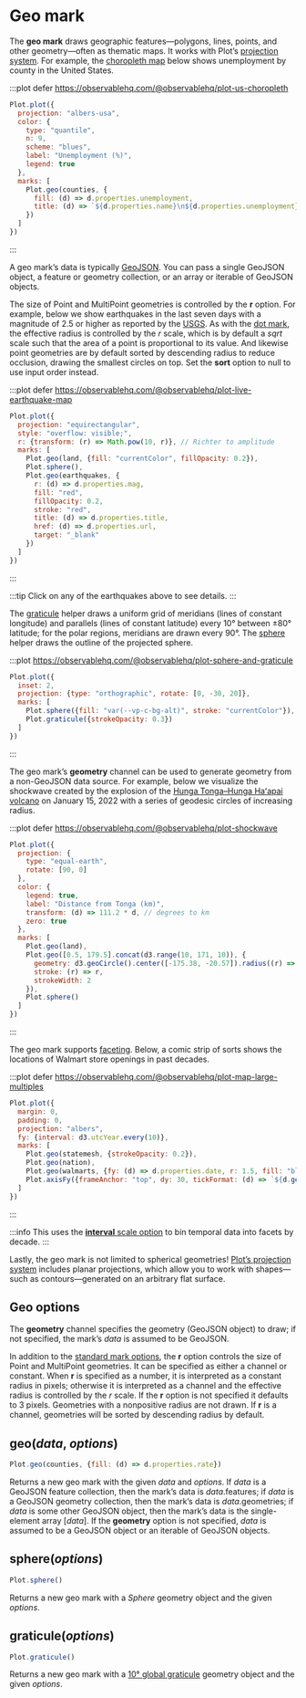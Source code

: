 <script setup>

import * as Plot from "@observablehq/plot";
import * as d3 from "d3";
import * as topojson from "topojson-client";
import {computed, shallowRef, onMounted} from "vue";

const us = shallowRef(null);
const earthquakes = shallowRef([]);
const walmarts = shallowRef({type: "FeatureCollection", features: []});
const world = shallowRef(null);
const statemesh = computed(() => us.value ? topojson.mesh(us.value, us.value.objects.states, (a, b) => a !== b) : {type: null});
const nation = computed(() => us.value ? topojson.feature(us.value, us.value.objects.nation) : {type: null});
const counties = computed(() => us.value ? topojson.feature(us.value, us.value.objects.counties).features : []);
const land = computed(() => world.value ? topojson.feature(world.value, world.value.objects.land) : {type: null});

onMounted(() => {
  d3.json("https://earthquake.usgs.gov/earthquakes/feed/v1.0/summary/2.5_week.geojson").then((data) => (earthquakes.value = data));
  d3.json("../data/countries-110m.json").then((data) => (world.value = data));
  d3.tsv("../data/walmarts.tsv", d3.autoType).then((data) => (walmarts.value = {type: "FeatureCollection", features: data.map((d) => ({type: "Feature", properties: {date: d.date}, geometry: {type: "Point", coordinates: [d.longitude, d.latitude]}}))}));
  Promise.all([
    d3.json("../data/us-counties-10m.json"),
    d3.csv("../data/us-county-unemployment.csv")
  ]).then(([_us, _unemployment]) => {
    const map = new Map(_unemployment.map((d) => [d.id, +d.rate]));
    _us.objects.counties.geometries.forEach((g) => (g.properties.unemployment = map.get(g.id)));
    us.value = _us;
  });
});

</script>

# Geo mark

The **geo mark** draws geographic features—polygons, lines, points, and other geometry—often as thematic maps. It works with Plot’s [projection system](../features/projections.md). For example, the [choropleth map](https://en.wikipedia.org/wiki/Choropleth_map) below shows unemployment by county in the United States.

:::plot defer https://observablehq.com/@observablehq/plot-us-choropleth
```js
Plot.plot({
  projection: "albers-usa",
  color: {
    type: "quantile",
    n: 9,
    scheme: "blues",
    label: "Unemployment (%)",
    legend: true
  },
  marks: [
    Plot.geo(counties, {
      fill: (d) => d.properties.unemployment,
      title: (d) => `${d.properties.name}\n${d.properties.unemployment}%`
    })
  ]
})
```
:::

A geo mark’s data is typically [GeoJSON](https://geojson.org/). You can pass a single GeoJSON object, a feature or geometry collection, or an array or iterable of GeoJSON objects.

The size of Point and MultiPoint geometries is controlled by the **r** option. For example, below we show earthquakes in the last seven days with a magnitude of 2.5 or higher as reported by the [USGS](https://earthquake.usgs.gov/earthquakes/feed/v1.0/geojson.php). As with the [dot mark](./dot.md), the effective radius is controlled by the *r* scale, which is by default a *sqrt* scale such that the area of a point is proportional to its value. And likewise point geometries are by default sorted by descending radius to reduce occlusion, drawing the smallest circles on top. Set the **sort** option to null to use input order instead.

:::plot defer https://observablehq.com/@observablehq/plot-live-earthquake-map
```js
Plot.plot({
  projection: "equirectangular",
  style: "overflow: visible;",
  r: {transform: (r) => Math.pow(10, r)}, // Richter to amplitude
  marks: [
    Plot.geo(land, {fill: "currentColor", fillOpacity: 0.2}),
    Plot.sphere(),
    Plot.geo(earthquakes, {
      r: (d) => d.properties.mag,
      fill: "red",
      fillOpacity: 0.2,
      stroke: "red",
      title: (d) => d.properties.title,
      href: (d) => d.properties.url,
      target: "_blank"
    })
  ]
})
```
:::

:::tip
Click on any of the earthquakes above to see details.
:::

The [graticule](#graticule-options) helper draws a uniform grid of meridians (lines of constant longitude) and parallels (lines of constant latitude) every 10° between ±80° latitude; for the polar regions, meridians are drawn every 90°. The [sphere](#sphere-options) helper draws the outline of the projected sphere.

:::plot https://observablehq.com/@observablehq/plot-sphere-and-graticule
```js
Plot.plot({
  inset: 2,
  projection: {type: "orthographic", rotate: [0, -30, 20]},
  marks: [
    Plot.sphere({fill: "var(--vp-c-bg-alt)", stroke: "currentColor"}),
    Plot.graticule({strokeOpacity: 0.3})
  ]
})
```
:::

The geo mark’s **geometry** channel can be used to generate geometry from a non-GeoJSON data source. For example, below we visualize the shockwave created by the explosion of the [Hunga Tonga–Hunga Haʻapai volcano](https://en.wikipedia.org/wiki/2021–22_Hunga_Tonga–Hunga_Haʻapai_eruption_and_tsunami) on January 15, 2022 with a series of geodesic circles of increasing radius.

:::plot defer https://observablehq.com/@observablehq/plot-shockwave
```js
Plot.plot({
  projection: {
    type: "equal-earth",
    rotate: [90, 0]
  },
  color: {
    legend: true,
    label: "Distance from Tonga (km)",
    transform: (d) => 111.2 * d, // degrees to km
    zero: true
  },
  marks: [
    Plot.geo(land),
    Plot.geo([0.5, 179.5].concat(d3.range(10, 171, 10)), {
      geometry: d3.geoCircle().center([-175.38, -20.57]).radius((r) => r),
      stroke: (r) => r,
      strokeWidth: 2
    }),
    Plot.sphere()
  ]
})
```
:::

The geo mark supports [faceting](../features/facets.md). Below, a comic strip of sorts shows the locations of Walmart store openings in past decades.

:::plot defer https://observablehq.com/@observablehq/plot-map-large-multiples
```js
Plot.plot({
  margin: 0,
  padding: 0,
  projection: "albers",
  fy: {interval: d3.utcYear.every(10)},
  marks: [
    Plot.geo(statemesh, {strokeOpacity: 0.2}),
    Plot.geo(nation),
    Plot.geo(walmarts, {fy: (d) => d.properties.date, r: 1.5, fill: "blue"}),
    Plot.axisFy({frameAnchor: "top", dy: 30, tickFormat: (d) => `${d.getUTCFullYear()}’s`})
  ]
})
```
:::

:::info
This uses the [**interval** scale option](../transforms/interval.md) to bin temporal data into facets by decade.
:::

Lastly, the geo mark is not limited to spherical geometries! [Plot’s projection system](../features/projections.md) includes planar projections, which allow you to work with shapes—such as contours—generated on an arbitrary flat surface.

## Geo options

The **geometry** channel specifies the geometry (GeoJSON object) to draw; if not specified, the mark’s *data* is assumed to be GeoJSON.

In addition to the [standard mark options](../features/marks.md#mark-options), the **r** option controls the size of Point and MultiPoint geometries. It can be specified as either a channel or constant. When **r** is specified as a number, it is interpreted as a constant radius in pixels; otherwise it is interpreted as a channel and the effective radius is controlled by the *r* scale. If the **r** option is not specified it defaults to 3 pixels. Geometries with a nonpositive radius are not drawn. If **r** is a channel, geometries will be sorted by descending radius by default.

## geo(*data*, *options*)

```js
Plot.geo(counties, {fill: (d) => d.properties.rate})
```

Returns a new geo mark with the given *data* and *options*. If *data* is a GeoJSON feature collection, then the mark’s data is *data*.features; if *data* is a GeoJSON geometry collection, then the mark’s data is *data*.geometries; if *data* is some other GeoJSON object, then the mark’s data is the single-element array [*data*]. If the **geometry** option is not specified, *data* is assumed to be a GeoJSON object or an iterable of GeoJSON objects.

## sphere(*options*)

```js
Plot.sphere()
```

Returns a new geo mark with a *Sphere* geometry object and the given *options*.

## graticule(*options*)

```js
Plot.graticule()
```

Returns a new geo mark with a [10° global graticule](https://github.com/d3/d3-geo/blob/main/README.md#geoGraticule10) geometry object and the given *options*.
